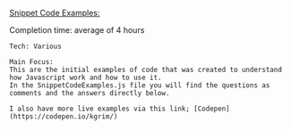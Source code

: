 [Snippet Code Examples:](https://codepen.io/kgrim/)

Completion time: average of 4 hours

    Tech: Various

    Main Focus:
    This are the initial examples of code that was created to understand how Javascript work and how to use it.
    In the SnippetCodeExamples.js file you will find the questions as comments and the answers directly below.

    I also have more live examples via this link; [Codepen](https://codepen.io/kgrim/)

